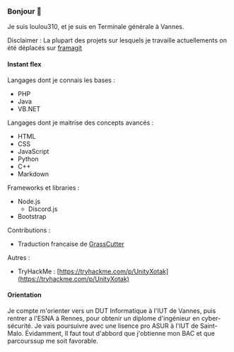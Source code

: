 ### Bonjour 👋

Je suis loulou310, et je suis en Terminale générale à Vannes. 

Disclaimer : La plupart des projets sur lesquels je travaille actuellements on été déplacés sur [framagit](https://framagit.org/loulou310)

#### Instant flex

Langages dont je connais les bases : 

- PHP
- Java
- VB.NET

Langages dont je maitrise des concepts avancés : 

- HTML
- CSS
- JavaScript
- Python
- C++
- Markdown

Frameworks et libraries : 

- Node.js
    - Discord.js
- Bootstrap

Contributions : 

- Traduction francaise de [GrassCutter](https://github.com/Grasscutters/Grasscutter)

Autres : 
- TryHackMe : [https://tryhackme.com/p/UnityXotak](https://tryhackme.com/p/UnityXotak)

#### Orientation

Je compte m'orienter vers un DUT Informatique à l'IUT de Vannes, puis rentrer a l'ESNA à Rennes, pour obtenir un diplome d'ingénieur en cyber-sécurité. Je vais poursuivre avec une lisence pro ASUR à l'IUT de Saint-Malo. Évidamment, Il faut tout d'abbord que j'obtienne mon BAC et que parcourssup me soit favorable.